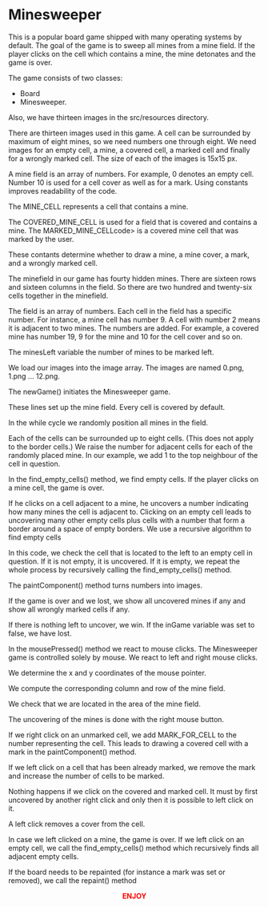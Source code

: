 # Minesweeper
This is a popular board game shipped with many operating systems by default. The goal of the game is to sweep all mines from a mine field. If the player clicks on the cell which contains a mine, the mine detonates and the game is over.

The game consists of two classes:
-  Board
-  Minesweeper.

Also, we have thirteen images in the src/resources directory.

There are thirteen images used in this game. A cell can be surrounded by maximum of eight mines, so we need numbers one through eight. We need images for an empty cell, a mine, a covered cell, a marked cell and finally for a wrongly marked cell. The size of each of the images is 15x15 px.

A mine field is an array of numbers. For example, 0 denotes an empty cell. Number 10 is used for a cell cover as well as for a mark. Using constants improves readability of the code.

The MINE_CELL represents a cell that contains a mine.

The COVERED_MINE_CELL is used for a field that is covered and contains a mine. The MARKED_MINE_CELLcode> is a covered mine cell that was marked by the user.

These contants determine whether to draw a mine, a mine cover, a mark, and a wrongly marked cell.

The minefield in our game has fourty hidden mines. There are sixteen rows and sixteen columns in the field. So there are two hundred and twenty-six cells together in the minefield.

The field is an array of numbers. Each cell in the field has a specific number. For instance, a mine cell has number 9. A cell with number 2 means it is adjacent to two mines. The numbers are added. For example, a covered mine has number 19, 9 for the mine and 10 for the cell cover and so on.

The minesLeft variable the number of mines to be marked left.

We load our images into the image array. The images are named 0.png, 1.png ... 12.png.

The newGame() initiates the Minesweeper game.

These lines set up the mine field. Every cell is covered by default.

In the while cycle we randomly position all mines in the field.

Each of the cells can be surrounded up to eight cells. (This does not apply to the border cells.) We raise the number for adjacent cells for each of the randomly placed mine. In our example, we add 1 to the top neighbour of the cell in question.

In the find_empty_cells() method, we find empty cells. If the player clicks on a mine cell, the game is over. 

If he clicks on a cell adjacent to a mine, he uncovers a number indicating how many mines the cell is adjacent to. Clicking on an empty cell leads to uncovering many other empty cells plus cells with a number that form a border around a space of empty borders. We use a recursive algorithm to find empty cells

In this code, we check the cell that is located to the left to an empty cell in question. If it is not empty, it is uncovered. If it is empty, we repeat the whole process by recursively calling the find_empty_cells() method.

The paintComponent() method turns numbers into images.

If the game is over and we lost, we show all uncovered mines if any and show all wrongly marked cells if any.

If there is nothing left to uncover, we win. If the inGame variable was set to false, we have lost.

In the mousePressed() method we react to mouse clicks. The Minesweeper game is controlled solely by mouse. We react to left and right mouse clicks.

We determine the x and y coordinates of the mouse pointer.

We compute the corresponding column and row of the mine field.

We check that we are located in the area of the mine field.

The uncovering of the mines is done with the right mouse button.

If we right click on an unmarked cell, we add MARK_FOR_CELL to the number representing the cell. This leads to drawing a covered cell with a mark in the paintComponent() method.

If we left click on a cell that has been already marked, we remove the mark and increase the number of cells to be marked.

Nothing happens if we click on the covered and marked cell. It must by first uncovered by another right click and only then it is possible to left click on it.

A left click removes a cover from the cell.

In case we left clicked on a mine, the game is over. If we left click on an empty cell, we call the find_empty_cells() method which recursively finds all adjacent empty cells.

If the board needs to be repainted (for instance a mark was set or removed), we call the repaint() method

<p align = "center" style="color:red" >
<b> ENJOY </b>
</p>
